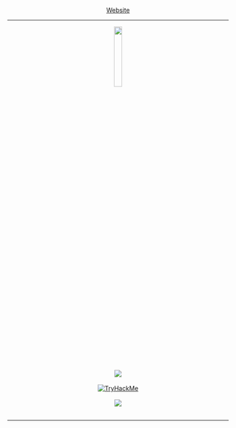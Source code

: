 <p align="center">
<a href="https://r4p3cks.github.io/">Website</a>
</p>
<hr></hr>
<p align="center">
<a href="https://tryhackme.com/"><img width="18.75%" height= "18.75%" src="https://assets.tryhackme.com/img/logo/THMlogo-gray_scale.png"/></a>
<br></br>
<br></br>
<a href="https://tryhackme.com/p/ang3lo.azevedo"><img src="https://tryhackme-badges.s3.amazonaws.com/ang3lo.azevedo.png"></a>
<br></br>
<a href="https://tryhackme.com/p/Reberpower"><img src="https://tryhackme-badges.s3.amazonaws.com/Reberpower.png" alt="TryHackMe">
<br></br>
<a href="https://tryhackme.com/p/Ghostzao"><img src="https://tryhackme-badges.s3.amazonaws.com/Ghostzao.png"></a>
<br></br>
</p>
<hr></hr>
